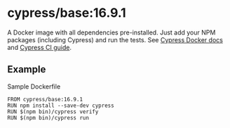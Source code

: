 <!-- WARNING: this file was autogenerated by generate-base-image.js -->
# cypress/base:16.9.1

A Docker image with all dependencies pre-installed.
Just add your NPM packages (including Cypress) and run the tests.
See [Cypress Docker docs](https://on.cypress.io/docker) and
[Cypress CI guide](https://on.cypress.io/ci).

## Example

Sample Dockerfile

```
FROM cypress/base:16.9.1
RUN npm install --save-dev cypress
RUN $(npm bin)/cypress verify
RUN $(npm bin)/cypress run
```
